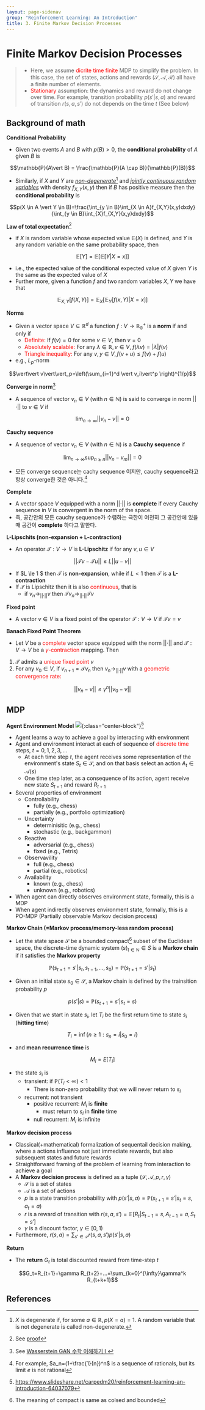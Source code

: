 ```yaml
---
layout: page-sidenav
group: "Reinforcement Learning: An Introduction"
title: 3. Finite Markov Decision Processes
---
```


# Finite Markov Decision Processes
>- Here, we assume <span style=color:red>dicrite time finite</span> MDP to simplify the problem. In this case, the set of states, actions and rewards ($\mathcal{S},\mathcal{A},\mathcal{R}$) all have a finite number of elements.
>- <span style=color:red>Stationary</span> assumption: the dynamics and reward do not change over time. For example, transition probability $p({s'}|{s,a})$ and reward of transition $r(s,a,s')$ do not depends on the time $t$ (See below)

Background of math
------------------
**Conditional Probability**
- Given two events $A$ and $B$ with $p(B) > 0$, the **conditional probability** of $A$ given $B$ is

$$\mathbb{P}(A\vert B) = \frac{\mathbb{P}(A \cap B)}{\mathbb{P}(B)}$$

- Similarly, if $X$ and $Y$ are <u>*non-degenerate*</u>[^1] and <u>*jointly continuous random variables*</u> with density $f_{X,Y}(x,y)$ then if $B$ has positive measure then the **conditional probability** is

$$p(X \in A \vert Y \in B)=\frac{\int_{y \in B}\int_{X \in A}f_{X,Y}(x,y)dxdy}{\int_{y \in B}\int_{X}f_{X,Y}(x,y)dxdy}$$

**Law of total expectation**[^2]
- if $X$ is random variable whose expected value $\mathbb{E}(X)$ is defined, and $Y$ is any random variable on the same probability space, then

$$\mathbb{E}[Y]=\mathbb{E}[\mathbb{E}[Y\vert X=x]]$$

- i.e., the expected value of the conditional expected value of $X$ given $Y$ is the same as the expected value of $X$
- Further more, given a function $f$ and two random variables $X, Y$ we have that

$$\mathbb{E}_{X,Y}[f(X,Y)]=\mathbb{E}_X[\mathbb{E}_Y[f(x,Y)\vert X=x]]$$

**Norms**
- Given a vector space $V \subseteq \mathbb{R}^d$ a function $f:V \to \mathbb{R_0}^+$ is a **norm** if and only if
  - <span style="color:red">Definite:</span> If $f(v)=0$ for some $v\in V$, then $v=0$
  - <span style="color:red">Absolutely scalable:</span> For any $\lambda\in \mathbb{R}, v\in V, \; f(\lambda v)=\vert\lambda \vert f(v)$
  - <span style="color:red">Triangle inequality:</span> For any $v,y \in V, f(v+u) \le f(v)+f(u)$
- e.g., $L_p$-norm

$$\vert\vert v\vert\vert_p=\left(\sum_{i=1}^d \vert v_i\vert^p \right)^{1/p}$$

**Converge in norm**[^3]
- A sequence of vector $v_n\in V$ (with $n \in \mathbb{N}$) is said to converge in norm $\vert\vert\cdot\vert\vert$ to $v\in V$ if

$$\lim_{n\to \infty}\vert\vert v_n - v\vert\vert=0$$

**Cauchy sequence**
- A sequence of vector $v_n\in V$ (with $n \in \mathbb{N}$) is a **Cauchy sequence** if

$$\lim_{n\to \infty}\sup_{n\ge n}\vert\vert v_n-v_m\vert\vert=0$$

- 모든 converge sequence는 cachy sequence 이지만, cauchy sequence라고 항상 converge한 것은 아니다.[^4]

**Complete**
- A vector space $V$ equipped with a norm $\vert\vert\cdot\vert\vert$ is **complete** if every Cauchy sequence in $V$ is convergent in the norm of the space.
- 즉, 공간안의 모든 cauchy sequence가 수렴하는 극한이 여전히 그 공간안에 있을때 공간이 **complete** 하다고 말한다.

**L-Lipschits (non-expansion + L-contraction)**
- An operator $\mathcal{T}:V\to V$ is **L-Lipschitz** if for any $v,u \in V$

$$\vert\vert\mathcal{T}v - \mathcal{T}u\vert\vert \le L\vert\vert u-v \vert\vert$$

- If $L \le 1 $ then $\mathcal{T}$ is **non-expansion**, while if $L<1$ then $\mathcal{T}$ is a **L-contraction**
- If $\mathcal{T}$ is Lipschitz then it is also <span style=color:red>continuous</span>, that is
  - if $v_n \to_{\vert\vert\cdot\vert\vert}v$ then $\mathcal{T}v_n \to_{\vert\vert\cdot\vert\vert}\mathcal{T}v$

**Fixed point**
- A vector $v\in V$ is a fixed point of the operator $\mathcal{T}:V\to V$ if $\mathcal{T}v=v$

**Banach Fixed Point Theorem**
- Let $V$ be a <span style=color:red>complete</span> vector space equipped with the norm $\vert\vert\cdot\vert\vert$ and $\mathcal{T}:V\to V$ be a <span style=color:red>$\gamma$-contraction</span> mapping. Then
1. $\mathcal{T}$ admits a <span style=color:red>unique fixed point</span> $v$
2. For any $v_0 \in V$, if $v_{n+1}=\mathcal{T}v_n$ then $v_n\to_{\vert\vert\cdot\vert\vert}v$ with a <span style=color:red>geometric convergence rate:</span>

$$\vert\vert v_n-v\vert\vert \le \gamma^n\vert\vert v_0-v \vert\vert$$

MDP
---

**Agent Environment Model**
![]({{site.baseurl}}/images/rl_study/rli-1.1.PNG){:class="center-block"}[^5]
- Agent learns a way to achieve a goal by interacting with environment
- Agent and environment interact at each of sequence of <span style=color:red>discrete time</span> steps, $t=0,1,2,3,...$
  - At each time step $t$, the agent receives some representation of the environment's state $S_t \in \mathcal{S}$, and on that basis select an action $A_t \in \mathcal{A}(s)$
  - One time step later, as a consequence of its action, agent receive new state $S_{t+1}$ and reward $R_{t+1}$
- Several properties of environment
  - Controllability
    - fully (e.g., chess)
    - partially (e.g., portfolio optimization)
  - Uncertainty
    - determinisitic (e.g., chess)
    - stochastic (e.g., backgammon)
  - Reactive
    - adversarial (e.g., chess)
    - fixed (e.g., Tetris)
  - Observavility
    - full (e.g., chess)
    - partial (e.g., robotics)
  - Availability
    - known (e.g., chess)
    - unknown (e.g., robotics)
- When agent can directly observes environment state, formally, this is a MDP
- When agent indirectly observes environment state, formally, this is a PO-MDP (Partially observable Markov decision process)

**Markov Chain (=Markov process/memory-less random process)**
- Let the state space $\mathcal{S}$ be a bounded compact[^6] subset of the Euclidean space, the discrete-time dynamic system ${(s)}_{t\in \mathbb{N}} \in S$ is a **Markov chain** if it satisfies the **Markov property**

$$\mathbb{P}({s_{t+1}=s'}|{s_t, s_{t-1}, ..., s_0})=\mathbb{P}({s_{t+1}=s'}|{s_t})$$

- Given an initial state $s_0\in \mathcal{S}$, a Markov chain is defined by the trainsition probability $p$

$$p({s'}|{s})=\mathbb{P}({s_{t+1}=s'}|{s_t=s})$$

- Given that we start in state $s_i$, let $T_i$ be the first return time to state $s_i$ (**hitting time**)

$$T_i = \inf\{{n\ge 1: s_n=i} \vert {s_0=i}\}$$

- and **mean recurrence time** is

$$M_i=E[T_i]$$

- the state $s_i$ is
  - transient: if $\mathbb{P}(T_i < \infty) < 1$
    - There is non-zero probability that we will never return to $s_i$
  - recurrent: not transient
    - positive recurrent: $M_i$ is **finite**
      - must return to $s_i$ in **finite** time
    - null recurrent: $M_i$ is infinite

**Markov decision process**
- Classical(+mathematical) formalization of sequentail decision making, where a actions influence not just immediate rewards, but also subsequent states and future rewards
- Straightforward framing of the problem of learning from interaction to achieve a goal
- A **Markov decision process** is defined as a tuple ($\mathcal{S},\mathcal{A},p,r,\gamma$)
  - $\mathcal{S}$ is a set of states
  - $\mathcal{A}$ is a set of actions
  - $p$ is a state transition probability with $p({s'}|{s,a})=\mathbb{P}({s_{t+1}=s'}|{s_t=s, a_t=a})$
  - $r$ is a reward of transition with $r(s,a,s')=\mathbb{E}[{R_t}|{S_{t-1}=s, A_{t-1}=a,S_t=s'}]$
  - $\gamma$ is a discount factor, $\gamma \in [0,1)$
- Furthermore, $r(s,a)=\sum_{s'\in \mathcal{S}}r(s,a,s')p({s'}|{s,a})$

**Return**
- The **return** $G_t$ is total discounted reward from time-step $t$

$$G_t=R_{t+1}+\gamma R_{t+2}+...=\sum_{k=0}^{\infty}\gamma^k R_{t+k+1}$$


References
----------
[^1]: $X$ is degenerate if, for some $a \in \mathbb{R}, p(X=a)=1$. A random variable that is not degenerate is called non-degenerate.
[^2]: See [proof](https://en.wikipedia.org/wiki/Law_of_total_expectation#Proof_in_the_general_case)
[^3]: See [Wasserstein GAN 수학 이해하기 I ](https://www.slideshare.net/ssuser7e10e4/wasserstein-gan-i)
[^4]: For example, $a_n=(1+\frac{1}{n})^n$ is a sequence of rationals, but its limit $e$ is not rational
[^5]: https://www.slideshare.net/carpedm20/reinforcement-learning-an-introduction-64037079
[^6]: The meaning of compact is same as colsed and bounded
